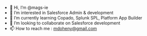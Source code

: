 - 👋 Hi, I’m @mags-ie
- 👀 I’m interested in Salesforce Admin & development
- 🌱 I’m currently learning Copado, Splunk SPL, Platform App Builder
- 💞️ I’m looking to collaborate on Salesforce development
- 📫 How to reach me : mdoheny@gmail.com

<!---
mags-ie/mags-ie is a ✨ special ✨ repository because its `README.md` (this file) appears on your GitHub profile.
You can click the Preview link to take a look at your changes.
--->
